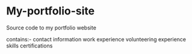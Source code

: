 # My-portfolio-site
Source code to my portfolio website 


<h> contains:- </h>
contact information
work experience
volunteering experience
skills
certifications
